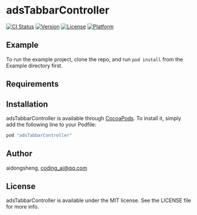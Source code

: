 
# adsTabbarController

[![CI Status](http://img.shields.io/travis/aidongsheng/adsTabbarController.svg?style=flat)](https://travis-ci.org/aidongsheng/adsTabbarController)
[![Version](https://img.shields.io/cocoapods/v/adsTabbarController.svg?style=flat)](http://cocoapods.org/pods/adsTabbarController)
[![License](https://img.shields.io/cocoapods/l/adsTabbarController.svg?style=flat)](http://cocoapods.org/pods/adsTabbarController)
[![Platform](https://img.shields.io/cocoapods/p/adsTabbarController.svg?style=flat)](http://cocoapods.org/pods/adsTabbarController)

## Example

To run the example project, clone the repo, and run `pod install` from the Example directory first.

## Requirements

## Installation

adsTabbarController is available through [CocoaPods](http://cocoapods.org). To install
it, simply add the following line to your Podfile:

```ruby
pod "adsTabbarController"
```

## Author

aidongsheng, coding_ai@qq.com

## License

adsTabbarController is available under the MIT license. See the LICENSE file for more info.
